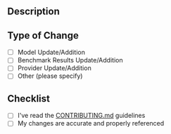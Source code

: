 ## Description

<!-- Briefly describe your changes and add links to the relevant resources -->

## Type of Change

<!-- Mark the appropriate option with an [x] -->

- [ ] Model Update/Addition
- [ ] Benchmark Results Update/Addition
- [ ] Provider Update/Addition
- [ ] Other (please specify)

## Checklist

- [ ] I've read the [CONTRIBUTING.md](../CONTRIBUTING.md) guidelines
- [ ] My changes are accurate and properly referenced
